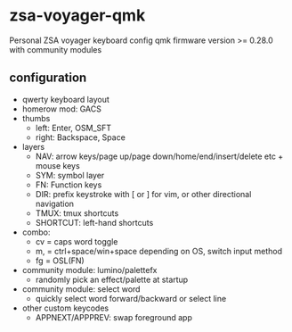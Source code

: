 # zsa-voyager-qmk

Personal ZSA voyager keyboard config
qmk firmware version >= 0.28.0 with community modules

## configuration
* qwerty keyboard layout
* homerow mod: GACS
* thumbs
    * left: Enter, OSM_SFT
    * right: Backspace, Space
* layers
    * NAV: arrow keys/page up/page down/home/end/insert/delete etc + mouse keys
    * SYM: symbol layer
    * FN: Function keys
    * DIR: prefix keystroke with [ or ] for vim, or other directional navigation
    * TMUX: tmux shortcuts
    * SHORTCUT: left-hand shortcuts
* combo:
    * cv = caps word toggle
    * m, = ctrl+space/win+space depending on OS, switch input method
    * fg = OSL(FN)
* community module: lumino/palettefx
    * randomly pick an effect/palette at startup
* community module: select word
    * quickly select word forward/backward or select line
* other custom keycodes
    * APPNEXT/APPPREV: swap foreground app
